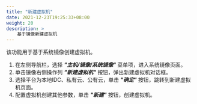 ```yaml
---
title: "新建虚拟机"
date: 2021-12-23T19:25:33+08:00
weight: 20
description: >
    基于镜像新建虚拟机
---
```


该功能用于基于系统镜像创建虚拟机。

1. 在左侧导航栏，选择 **_"主机/镜像/系统镜像"_** 菜单项，进入系统镜像页面。
2. 单击镜像右侧操作列 **_"新建虚拟机"_** 按钮，弹出新建虚拟机对话框。
2. 选择平台为本地IDC、私有云、公有云，单击 **_"确定"_** 按钮，跳转到新建虚拟机页面。
3. 配置虚拟机创建其他参数，单击 **_"新建"_** 按钮，创建虚拟机。
